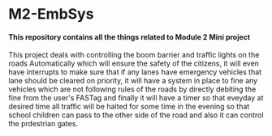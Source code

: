 # M2-EmbSys

#### This repository contains all the things related to Module 2 Mini project 

This project deals with controlling the boom barrier and traffic lights on the roads Automatically which will ensure the safety of the citizens, it will even have interrupts to make sure that if any lanes have emergency vehicles that lane should be cleared on priority, it will have a system in place to fine any vehicles which are not following rules of the roads by directly debiting the fine from the user's FASTag and finally it will have a timer so that eveyday at desired time all traffic will be halted for some time in the evening so that school children can pass to the other side of the road and also it can control the prdestrian gates.
